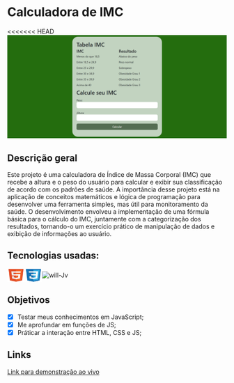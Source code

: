 # Calculadora de IMC
<<<<<<< HEAD
![Fundo banner](assets/img/Captura%20de%20tela%202025-02-03%20205837.png)
## Descrição geral
Este projeto é uma calculadora de Índice de Massa Corporal (IMC) que recebe a altura e o peso do usuário para calcular e exibir sua classificação de acordo com os padrões de saúde. A importância desse projeto está na aplicação de conceitos matemáticos e lógica de programação para desenvolver uma ferramenta simples, mas útil para monitoramento da saúde. O desenvolvimento envolveu a implementação de uma fórmula básica para o cálculo do IMC, juntamente com a categorização dos resultados, tornando-o um exercício prático de manipulação de dados e exibição de informações ao usuário.

## Tecnologias usadas:

<img display="inline" align="center" alt="will-HTML" height="30" width="40" src="https://raw.githubusercontent.com/devicons/devicon/master/icons/html5/html5-original.svg"><img display="inline" align="center" alt="will-CSS" height="30" width="40" src="https://raw.githubusercontent.com/devicons/devicon/master/icons/css3/css3-original.svg"><img  display="inline" align="center" alt="will-Jv" height="30" width="40" src="https://cdn.jsdelivr.net/gh/devicons/devicon@latest/icons/javascript/javascript-original.svg"/>

## Objetivos

- [x] Testar meus conhecimentos em JavaScript;
- [x] Me aprofundar em funções de JS;
- [x] Práticar a interação entre HTML, CSS e JS;

## Links

[Link para demonstração ao vivo](https://willruty.github.io/Calculadora-IMC/)
